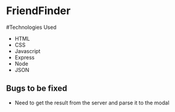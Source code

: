 # FriendFinder

#Technologies Used
* HTML
* CSS
* Javascript
* Express
* Node
* JSON


## Bugs to be fixed
* Need to get the result  from the server and parse it to the modal